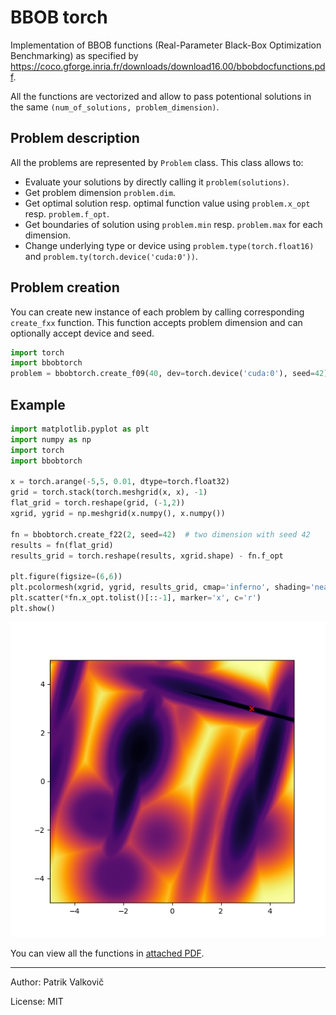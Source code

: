 # BBOB torch

Implementation of BBOB functions (Real-Parameter Black-Box Optimization Benchmarking) as specified by https://coco.gforge.inria.fr/downloads/download16.00/bbobdocfunctions.pdf.

All the functions are vectorized and allow to pass potentional solutions in the same `(num_of_solutions, problem_dimension)`.

## Problem description

All the problems are represented by `Problem` class. This class allows to:
- Evaluate your solutions by directly calling it `problem(solutions)`.
- Get problem dimension `problem.dim`.
- Get optimal solution resp. optimal function value using `problem.x_opt` resp. `problem.f_opt`.
- Get boundaries of solution using `problem.min` resp. `problem.max` for each dimension.
- Change underlying type or device using `problem.type(torch.float16)` and `problem.ty(torch.device('cuda:0'))`.

## Problem creation

You can create new instance of each problem by calling corresponding `create_fxx` function. This function accepts problem dimension and can optionally accept device and seed.

```python
import torch
import bbobtorch
problem = bbobtorch.create_f09(40, dev=torch.device('cuda:0'), seed=42)
```

## Example

```python
import matplotlib.pyplot as plt
import numpy as np
import torch
import bbobtorch

x = torch.arange(-5,5, 0.01, dtype=torch.float32)
grid = torch.stack(torch.meshgrid(x, x), -1)
flat_grid = torch.reshape(grid, (-1,2))
xgrid, ygrid = np.meshgrid(x.numpy(), x.numpy())

fn = bbobtorch.create_f22(2, seed=42)  # two dimension with seed 42
results = fn(flat_grid)
results_grid = torch.reshape(results, xgrid.shape) - fn.f_opt

plt.figure(figsize=(6,6))
plt.pcolormesh(xgrid, ygrid, results_grid, cmap='inferno', shading='nearest')
plt.scatter(*fn.x_opt.tolist()[::-1], marker='x', c='r')
plt.show()
```

![BBOB f22 graph](./f22.png)

You can view all the functions in [attached PDF](./rendering.pdf).

--------------

Author: Patrik Valkovič

License: MIT